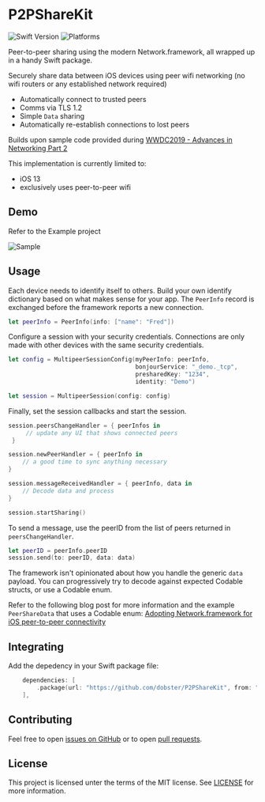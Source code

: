 # P2PShareKit

![Swift Version](https://img.shields.io/badge/Swift-5.1-orange.svg?logo=swift)
![Platforms](https://img.shields.io/badge/Platforms-iOS-yellow.svg?logo=apple)

Peer-to-peer sharing using the modern Network.framework, all wrapped up in a handy Swift package.

Securely share data between iOS devices using peer wifi networking (no wifi routers or any established network required)

- Automatically connect to trusted peers
- Comms via TLS 1.2
- Simple `Data` sharing
- Automatically re-establish connections to lost peers

Builds upon sample code provided during [WWDC2019 - Advances in Networking Part 2][wwdc-2019-advanced-networking]

This implementation is currently limited to:
- iOS 13
- exclusively uses peer-to-peer wifi

## Demo

Refer to the Example project

![Sample](Example/demo.gif?raw=true)

## Usage

Each device needs to identify itself to others. Build your own identify dictionary based on what makes sense for your app. The `PeerInfo` record is exchanged before the framework reports a new connection.

```swift
let peerInfo = PeerInfo(info: ["name": "Fred"])
```

Configure a session with your security credentials. Connections are only made with other devices with the same security credentials. 
```swift
let config = MultipeerSessionConfig(myPeerInfo: peerInfo, 
                                    bonjourService: "_demo._tcp", 
                                    presharedKey: "1234", 
                                    identity: "Demo")

let session = MultipeerSession(config: config)
```

Finally, set the session callbacks and start the session.

```swift
session.peersChangeHandler = { peerInfos in 
     // update any UI that shows connected peers
 }

session.newPeerHandler = { peerInfo in 
    // a good time to sync anything necessary 
}

session.messageReceivedHandler = { peerInfo, data in 
    // Decode data and process
}

session.startSharing()
```

To send a message, use the peerID from the list of peers returned in `peersChangeHandler`.

```swift
let peerID = peerInfo.peerID
session.send(to: peerID, data: data)
```

The framework isn't opinionated about how you handle the generic `data` payload. You can progressively try to decode against expected Codable structs, or use a Codable enum.

Refer to the following blog post for more information and the example `PeerShareData` that uses a Codable enum: 
[Adopting Network.framework for iOS peer-to-peer connectivity][blog-post]

## Integrating

Add the depedency in your Swift package file:

```swift
    dependencies: [
        .package(url: "https://github.com/dobster/P2PShareKit", from: "0.2.0")
    ],
```

## Contributing

Feel free to open [issues on GitHub](https://github.com/dobster/P2PShareKit/issues) or to open [pull requests](https://github.com/dobster/P2PShareKit/pulls).

## License

This project is licensed unter the terms of the MIT license. See [LICENSE](./LICENSE) for more information.


[multipeer-connectivity]: https://developer.apple.com/documentation/multipeerconnectivity
[wwdc-2019-advanced-networking]: https://developer.apple.com/videos/play/wwdc2019/713/
[network-framework]: https://developer.apple.com/documentation/network
[blog-post]: http://127.0.0.1:4000/ios/ipados/ipad/network.framework/2020/02/08/peer-to-peer-sharing-ios.html
